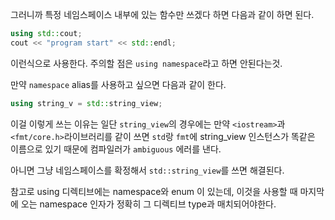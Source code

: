 그러니까 특정 네임스페이스 내부에 있는 함수만 쓰겠다 하면 다음과 같이 하면 된다.
```cpp
using std::cout;
cout << "program start" << std::endl;
```
이런식으로 사용한다. 주의할 점은 `using namespace`라고 하면 안된다는것.

만약 `namespace` alias를 사용하고 싶으면 다음과 같이 한다.
```cpp
using string_v = std::string_view;
```
이걸 이렇게 쓰는 이유는 일단 `string_view`의 경우에는 만약 `<iostream>`과 `<fmt/core.h>`라이브러리를 같이 쓰면 `std`랑 `fmt`에 string_view 인스턴스가 똑같은 이름으로 있기 때문에 컴파일러가 `ambiguous` 에러를 낸다.

아니면 그냥 네임스페이스를 확정해서 `std::string_view`를 쓰면 해결된다.

참고로 using 디렉티브에는 namespace와 enum 이 있는데, 이것을 사용할 때 마지막에 오는 namespace 인자가 정확히 그 디렉티브 type과 매치되어야한다. 